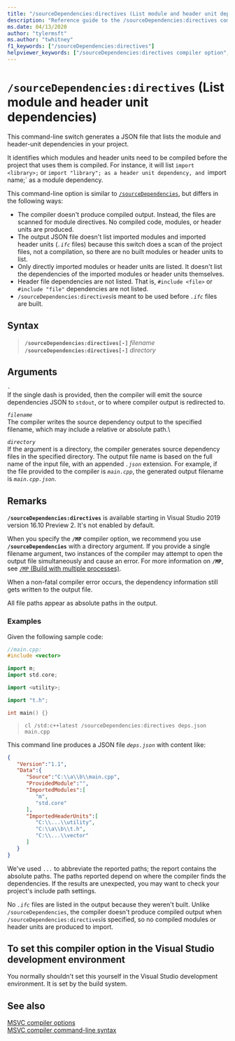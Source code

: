 ```yaml
---
title: "/sourceDependencies:directives (List module and header unit dependencies)"
description: "Reference guide to the /sourceDependencies:directives compiler option in Microsoft C++."
ms.date: 04/13/2020
author: "tylermsft"
ms.author: "twhitney"
f1_keywords: ["/sourceDependencies:directives"]
helpviewer_keywords: ["/sourceDependencies:directives compiler option", "/sourceDependencies:directives"]
---
```

# `/sourceDependencies:directives` (List module and header unit dependencies)

This command-line switch generates a JSON file that lists the module and header-unit dependencies in your project.

It identifies which modules and header units need to be compiled before the project that uses them is compiled. For instance, it will list `import <library>;` or `import "library"; as a header unit dependency, and `import name;` as a module dependency.

This command-line option is similar to [`/sourceDependencies`](sourcedependencies.md), but differs in the following ways:

- The compiler doesn't produce compiled output. Instead, the files are scanned for module directives. No compiled code, modules, or header units are produced.
- The output JSON file doesn't list imported modules and imported header units (*`.ifc`* files) because this switch does a scan of the project files, not a compilation, so there are no built modules or header units to list.
- Only directly imported modules or header units are listed. It doesn't list the dependencies of the imported modules or header units themselves.
- Header file dependencies are not listed. That is, `#include <file>` or `#include "file"` dependencies are not listed.
- `/sourceDependencies:directives`is meant to be used before *`.ifc`* files are built.

## Syntax

> **`/sourceDependencies:directives[-]`** *filename*\
> **`/sourceDependencies:directives[-]`** *directory*

## Arguments

*`-`*\
If the single dash is provided, then the compiler will emit the source dependencies JSON to `stdout`, or to where compiler output is redirected to.

*`filename`*\
The compiler writes the source dependency output to the specified filename, which may include a relative or absolute path.\

*`directory`*\
If the argument is a directory, the compiler generates source dependency files in the specified directory. The output file name is based on the full name of the input file, with an appended *`.json`* extension. For example, if the file provided to the compiler is *`main.cpp`*, the generated output filename is *`main.cpp.json`*.

## Remarks

**`/sourceDependencies:directives`** is available starting in Visual Studio 2019 version 16.10 Preview 2. It's not enabled by default.

When you specify the **`/MP`** compiler option, we recommend you use **`/sourceDependencies`** with a directory argument. If you provide a single filename argument, two instances of the compiler may attempt to open the output file simultaneously and cause an error. For more information on **`/MP`**, see [`/MP` (Build with multiple processes)](mp-build-with-multiple-processes.md).

When a non-fatal compiler error occurs, the dependency information still gets written to the output file.

All file paths appear as absolute paths in the output.

### Examples

Given the following sample code:

```cpp
//main.cpp:
#include <vector>

import m;
import std.core;

import <utility>;

import "t.h";

int main() {}
```

> `cl /std:c++latest /sourceDependencies:directives deps.json main.cpp`

This command line produces a JSON file *`deps.json`* with content like:

```JSON
{
   "Version":"1.1",
   "Data":{
      "Source":"C:\\a\\b\\main.cpp",
      "ProvidedModule":"",
      "ImportedModules":[
         "m",
         "std.core"
      ],
      "ImportedHeaderUnits":[
         "C:\\...\\utility",
         "C:\\a\\b\\t.h",
         "C:\\...\\vector"
      ]
   }
}
```

We've used `...` to abbreviate the reported paths; the report contains the absolute paths. The paths reported depend on where the compiler finds the dependencies. If the results are unexpected, you may want to check your project's include path settings.

No *`.ifc`* files are listed in the output because they weren't built. Unlike `/sourceDependencies`, the compiler doesn't produce compiled output when `/sourceDependencies:directives`is specified, so no compiled modules or header units are produced to import.

## To set this compiler option in the Visual Studio development environment

You normally shouldn't set this yourself in the Visual Studio development environment. It is set by the build system.

## See also

[MSVC compiler options](compiler-options.md)\
[MSVC compiler command-line syntax](compiler-command-line-syntax.md)
